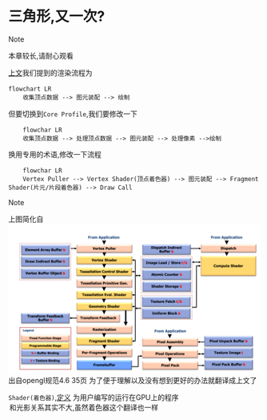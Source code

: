 # 三角形,又一次?

> [!note]
> 本章较长,请耐心观看

[上文](explainImmediateMode.md)我们提到的渲染流程为

````mmd
flowchart LR
    收集顶点数据 --> 图元装配 --> 绘制
````

但要切换到`Core Profile`,我们要修改一下
````mmmd
    flowchar LR
    收集顶点数据 --> 处理顶点数据 --> 图元装配 --> 处理像素 -->绘制
````

换用专用的术语,修改一下流程
````mmmd
    flowchar LR
    Vertex Puller --> Vertex Shader(顶点着色器) --> 图元装配 --> Fragment Shader(片元/片段着色器) --> Draw Call
````

> [!note]
> 上图简化自  
> ![renderPipeLine](renderPipeLine.png)
> 出自opengl规范4.6 35页
> 为了便于理解以及没有想到更好的办法就翻译成上文了

`Shader(着色器)`,[定义]([参考自](https://www.khronos.org/opengl/wiki/Shader))
为用户编写的运行在GPU上的程序<option>和`光影`关系其实不大,虽然`着色器`这个翻译也一样</option>

